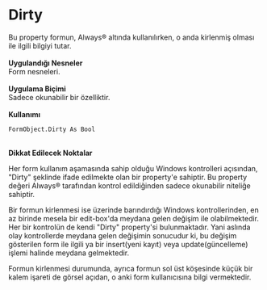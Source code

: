 # Dirty

Bu property formun, Always® altında kullanılırken, o anda kirlenmiş olması ile ilgili bilgiyi tutar.\
\
**Uygulandığı Nesneler**\
Form nesneleri.\
\
**Uygulama Biçimi**\
Sadece okunabilir bir özelliktir.\
\
**Kullanımı**

```
FormObject.Dirty As Bool
```

\
**Dikkat Edilecek Noktalar**

Her form kullanım aşamasında sahip olduğu Windows kontrolleri açısından, "Dirty" şeklinde ifade edilmekte olan bir property'e sahiptir. Bu property değeri Always® tarafından kontrol edildiğinden sadece okunabilir niteliğe sahiptir.

Bir formun kirlenmesi ise üzerinde barındırdığı Windows kontrollerinden, en az birinde mesela bir edit-box'da meydana gelen değişim ile olabilmektedir. Her bir kontrolün de kendi "Dirty" property'si bulunmaktadır. Yani aslında olay kontrollerde meydana gelen değişimin sonucudur ki, bu değişim gösterilen form ile ilgili ya bir insert(yeni kayıt) veya update(güncelleme) işlemi halinde meydana gelmektedir.

Formun kirlenmesi durumunda, ayrıca formun sol üst köşesinde küçük bir kalem işareti de görsel açıdan, o anki form kullanıcısına bilgi vermektedir.

